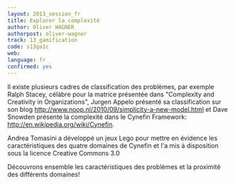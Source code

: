 ```yaml
---
layout: 2013_session_fr
title: Explorer la complexité
author: Oliver WAGNER
authorpost: oliver-wagner
track: 13_gamification
code: s13ga1c
web: 
language: fr
confirmed: yes
---
```


Il existe plusieurs cadres de classification des problèmes, par exemple Ralph Stacey, célàbre pour la matrice présentée dans "Complexity and Creativity in Organizations", Jurgen Appelo présenté sa classification sur son blog http://www.noop.nl/2010/09/simplicity-a-new-model.html et Dave Snowden présente la complexité dans le Cynefin Framework: http://en.wikipedia.org/wiki/Cynefin.

Andrea Tomasini a développé un jeux Lego pour mettre en évidence les caractéristiques des quatre domaines de Cynefin et l'a mis à disposition sous la licence Creative Commons 3.0

Découvrons ensemble les caractéristiques des problèmes et la proximité des différents domaines!